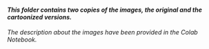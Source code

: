 #### *This folder contains two copies of the images, the original and the cartoonized versions.* 

*The description about the images have been provided in the Colab Notebook.*
